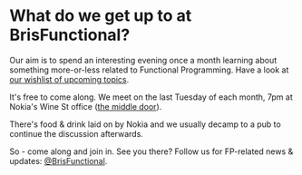 What do we get up to at BrisFunctional?
===============================

  Our aim is to spend an interesting evening once a month learning about something more-or-less related to Functional Programming.  Have a look at [our wishlist of upcoming topics](https://github.com/BrisFunctional/plans/wiki/Topics).

  It's free to come along. We meet on the last Tuesday of each month, 7pm at Nokia's Wine St office ([the middle door](https://maps.google.co.uk/maps?q=wine+st+bristol&ll=51.455157,-2.592452&spn=0.007809,0.017273&safe=active&hnear=Wine+St,+Bristol,+United+Kingdom&gl=uk&t=m&z=16&layer=c&cbll=51.455212,-2.592273&panoid=dD_n1Q-tOBSUJi53cfog_g&cbp=12,313.71,,0,-1.23)).

  There's food & drink laid on by Nokia and we usually decamp to a pub to continue the discussion afterwards.

  So - come along and join in.  See you there?  Follow us for FP-related news & updates: [@BrisFunctional](http://twitter.com/BrisFunctional).
